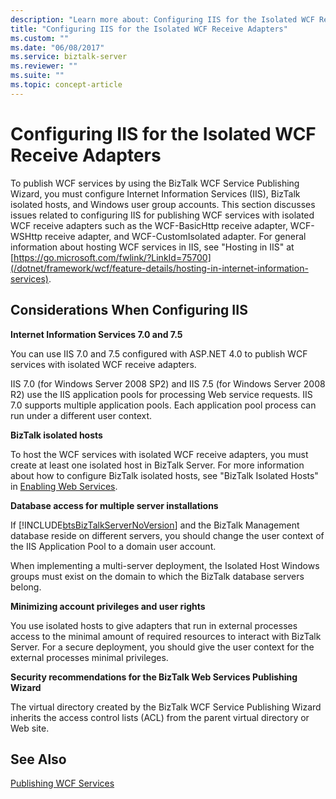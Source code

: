 ```yaml
---
description: "Learn more about: Configuring IIS for the Isolated WCF Receive Adapters"
title: "Configuring IIS for the Isolated WCF Receive Adapters"
ms.custom: ""
ms.date: "06/08/2017"
ms.service: biztalk-server
ms.reviewer: ""
ms.suite: ""
ms.topic: concept-article
---
```

# Configuring IIS for the Isolated WCF Receive Adapters
To publish WCF services by using the BizTalk WCF Service Publishing Wizard, you must configure Internet Information Services (IIS), BizTalk isolated hosts, and Windows user group accounts. This section discusses issues related to configuring IIS for publishing WCF services with isolated WCF receive adapters such as the WCF-BasicHttp receive adapter, WCF-WSHttp receive adapter, and WCF-CustomIsolated adapter. For general information about hosting WCF services in IIS, see "Hosting in IIS" at [https://go.microsoft.com/fwlink/?LinkId=75700](/dotnet/framework/wcf/feature-details/hosting-in-internet-information-services).

## Considerations When Configuring IIS
 **Internet Information Services 7.0 and 7.5**

 You can use IIS 7.0 and 7.5 configured with ASP.NET 4.0 to publish WCF services with isolated WCF receive adapters.

 IIS 7.0 (for Windows Server 2008 SP2) and IIS 7.5 (for Windows Server 2008 R2) use the IIS application pools for processing Web service requests. IIS 7.0 supports multiple application pools. Each application pool process can run under a different user context.

 **BizTalk isolated hosts**

 To host the WCF services with isolated WCF receive adapters, you must create at least one isolated host in BizTalk Server. For more information about how to configure BizTalk isolated hosts, see "BizTalk Isolated Hosts" in [Enabling Web Services](../core/enabling-web-services.md).

 **Database access for multiple server installations**

 If [!INCLUDE[btsBizTalkServerNoVersion](../includes/btsbiztalkservernoversion-md.md)] and the BizTalk Management database reside on different servers, you should change the user context of the IIS Application Pool to a domain user account.

 When implementing a multi-server deployment, the Isolated Host Windows groups must exist on the domain to which the BizTalk database servers belong.

 **Minimizing account privileges and user rights**

 You use isolated hosts to give adapters that run in external processes access to the minimal amount of required resources to interact with BizTalk Server. For a secure deployment, you should give the user context for the external processes minimal privileges.

 **Security recommendations for the BizTalk Web Services Publishing Wizard**

 The virtual directory created by the BizTalk WCF Service Publishing Wizard inherits the access control lists (ACL) from the parent virtual directory or Web site.

## See Also
 [Publishing WCF Services](../core/publishing-wcf-services.md)
